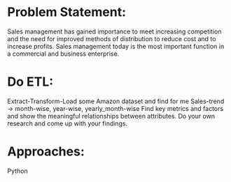 # Problem Statement:
Sales management has gained importance to meet increasing competition and the need for improved methods of distribution to reduce cost and to increase profits. Sales management today is the most important function in a commercial and business enterprise. 
# Do ETL: 
Extract-Transform-Load some Amazon dataset and find for me Sales-trend -> month-wise, year-wise, yearly_month-wise Find key metrics and factors and show the meaningful relationships between attributes. Do your own research and come up with your findings. 
# Approaches: 
Python
